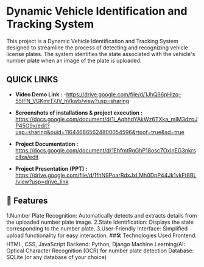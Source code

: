 
# **Dynamic Vehicle Identification and Tracking System**

This project is a Dynamic Vehicle Identification and Tracking System designed to streamline the process of detecting and recognizing vehicle license plates. The system identifies the state associated with the vehicle's number plate when an image of the plate is uploaded.
## QUICK LINKS

- **Video Demo Link :**
-https://drive.google.com/file/d/1JhQ66pHlzq-55IFN_VGKmrT7JV_hVkwb/view?usp=sharing
- **Screenshots of installations & project execution :** https://docs.google.com/document/d/1l_AqhhdYAkWz6TXka_mIM3dzpJP45G9x/edit?usp=sharing&ouid=116446865624800054596&rtpof=true&sd=true


- **Project Documentation :** https://docs.google.com/document/d/1EhfmtRgGhP18osc7OxlnEG3nkrsclIxa/edit
-  **Project Presentation (PPT) :** https://drive.google.com/file/d/1fhN9PoarRdxJxLMh0DpP44Jk1vkFt8BL/view?usp=drive_link




## 🚀 Features
1.Number Plate Recognition: Automatically detects and extracts details from the uploaded number plate image.
2.State Identification: Displays the state corresponding to the number plate.
3.User-Friendly Interface: Simplified upload functionality for easy interaction.
##🛠️ Technologies Used
Frontend: HTML, CSS, JavaScript
Backend: Python, Django
Machine Learning/AI: Optical Character Recognition (OCR) for number plate detection
Database: SQLite (or any database of your choice)


